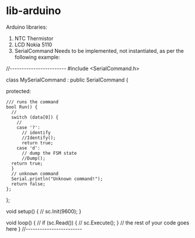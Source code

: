 # lib-arduino
Arduino libraries:<br />
1. NTC Thermistor
2. LCD Nokia 5110
3. SerialCommand
Needs to be implemented, not instantiated, as per the following example:<br />

//------------------------
#include <SerialCommand.h>

class MySerialCommand : public SerialCommand {

  protected:

    /// runs the command
    bool Run() {
      // 
      switch (data[0]) {
        // 
        case '?':
          // identify
          //Identify();
          return true;
        case 'd':
          // dump the FSM state
          //Dump();
	  return true;
      }
      // unknown command
      Serial.println("Unknown command!");
      return false;
    };
};

void setup() {
  // 
  sc.Init(9600);
}

void loop() {
  // 
  if (sc.Read()) {
    // 
    sc.Execute();
  }
  // the rest of your code goes here
}
//------------------------
